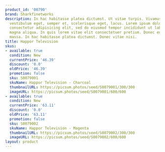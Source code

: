 ```yaml
---
product_id: '00790'
brand: Sharkfinetworks
description: In hac habitasse platea dictumst. Ut vitae turpis. Vivamus nulla elit,
  vestibulum eget, semper et, scelerisque eget, lacus. Lorem ipsum dolor sit amet,
  consectetur adipisicing elit, sed do eiusmod tempor incididunt ut labore et dolore
  magna aliqua. In quis lorem vitae elit consectetuer pretium. Donec euismod vestibulum
  massa. In hac habitasse platea dictumst. Donec vitae nisi.
title: Happor Television
skus:
- available: true
  condition: New
  currentPrice: '46.39'
  discount: '0.0'
  oldPrice: '46.39'
  promotion: false
  sku: S0079001
  skuName: Happor Television - Charcoal
  thumbnailURL: https://picsum.photos/seed/S0079001/300/300
  imageURL: https://picsum.photos/seed/S0079001/600/600
- available: true
  condition: New
  currentPrice: '63.11'
  discount: '0.0'
  oldPrice: '63.11'
  promotion: false
  sku: S0079002
  skuName: Happor Television - Magenta
  thumbnailURL: https://picsum.photos/seed/S0079002/300/300
  imageURL: https://picsum.photos/seed/S0079002/600/600
layout: product
---
```

